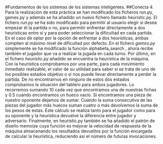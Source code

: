#Fundamentos de los sistemas de los sistemas inteligentes. 
##Conecta 4.
Para la realización de esta práctica se han modificado los ficheros run.py, games.py y además se ha añadido un nuevo fichero llamado heuristic.py.
El fichero _run.py_ se ha sido modificado para permitir al usuario elegir si desea empezar él la partida o no, para permitir enfrentar directamente a dos heurísticas entre sí y para poder seleccionar la dificultad en cada partida. En el caso de optar por la opción de enfrentar a dos heurísticas, ambas compiten al máximo nivel de dificultad por defecto.
En el fichero _games.py_ simplemente se ha modificado la función alphabeta_search
, ahora recibe también el jugador que va a realizar la jugada en cada turno.
Por último, en el fichero _heuristic.py_ añadido se encuentra la heurística de la máquina.
Con la heurística comprobamos por una parte, para cada movimiento inmediato realizable, el valor de su utilidad para saber si se trata de uno de los posibles estados objetivo o si nos puede llevar directamente a perder la partida. De no encontrarnos en ninguno de estos dos estados comprobamos la situación del tablero para ambos jugadores. Lo recorremos sumando 10 cada vez que encontramos una de nuestras fichas y 0.5 cuando encontramos un hueco vacío. Si encontramos una pieza de nuestro oponente dejamos de sumar. Cuando la suma consecutiva de las piezas del jugador más huecos suman cuatro o más devolvemos la suma de los pesos de estas. Este cálculo se realiza tanto para el jugador como para su oponente y la heurística devuelve la diferencia entre jugador y adversario.
Finalmente, en heuristic.py también se ha añadido el patrón de diseño memoize cuya función es mejorar la velocidad de respuesta de la máquina almacenando los resultados devueltos por la función encargada de calcular la heurística, reduciendo así el número de futuras invocaciones.
